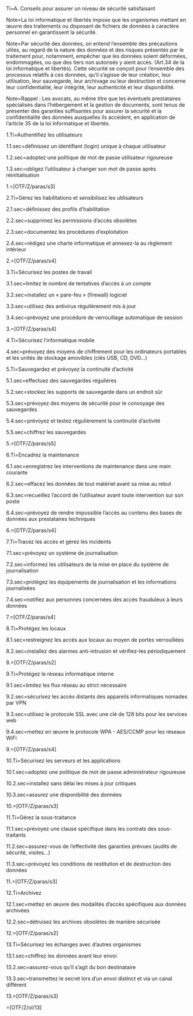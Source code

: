 Ti=A. Conseils pour assurer un niveau de sécurité satisfaisant

Note=La loi informatique et libertés impose que les organismes mettant en œuvre des traitements ou disposant de fichiers de données à caractère personnel en garantissent la sécurité.

Note=Par sécurité des données, on entend l’ensemble des précautions utiles, au regard de la nature des données et des risques présentés par le traitement pour, notamment, empêcher que les données soient déformées, endommagées, ou que des tiers non autorisés y aient accès. (Art.34 de la loi informatique et libertés). Cette sécurité se conçoit pour l’ensemble des processus relatifs à ces données, qu’il s’agisse de leur création, leur utilisation, leur sauvegarde, leur archivage ou leur destruction et concerne leur confidentialité, leur intégrité, leur authenticité et leur disponibilité.

Note=Rappel : Les avocats, au même titre que les éventuels prestataires spécialisés dans l’hébergement et la gestion de documents, sont tenus de présenter des garanties suffisantes pour assurer la sécurité et la confidentialité des données auxquelles ils accèdent, en application de l’article 35 de la loi informatique et libertés.

1.Ti=Authentifiez les utilisateurs

1.1.sec=définissez un identifiant (login) unique à chaque utilisateur

1.2.sec=adoptez une politique de mot de passe utilisateur rigoureuse

1.3.sec=obligez l’utilisateur à changer son mot de passe après réinitialisation

1.=[OTF/Z/paras/s3]

2.Ti=Gérez les habilitations et sensibilisez les utilisateurs

2.1.sec=définissez des profils d’habilitation

2.2.sec=supprimez les permissions d’accès obsolètes

2.3.sec=documentez les procédures d’exploitation

2.4.sec=rédigez une charte informatique et annexez-la au règlement intérieur

2.=[OTF/Z/paras/s4]

3.Ti=Sécurisez les postes de travail

3.1.sec=limitez le nombre de tentatives d’accès à un compte

3.2.sec=installez un « pare-feu » (firewall) logiciel

3.3.sec=utilisez des antivirus régulièrement mis à jour

3.4.sec=prévoyez une procédure de verrouillage automatique de session

3.=[OTF/Z/paras/s4]

4.Ti=Sécurisez l’informatique mobile

4.sec=prévoyez des moyens de chiffrement pour les ordinateurs portables et les unités de stockage amovibles (clés USB, CD, DVD…)

5.Ti=Sauvegardez et prévoyez la continuité d’activité

5.1.sec=effectuez des sauvegardes régulières

5.2.sec=stockez les supports de sauvegarde dans un endroit sûr

5.3.sec=prévoyez des moyens de sécurité pour le convoyage des sauvegardes

5.4.sec=prévoyez et testez régulièrement la continuité d’activité

5.5.sec=chiffrez les sauvegardes

5.=[OTF/Z/paras/s5]

6.Ti=Encadrez la maintenance

6.1.sec=enregistrez les interventions de maintenance dans une main courante

6.2.sec=effacez les données de tout matériel avant sa mise au rebut

6.3.sec=recueillez l’accord de l’utilisateur avant toute intervention sur son poste

6.4.sec=prévoyez de rendre impossible l’accès au contenu des bases de données aux prestataires techniques

6.=[OTF/Z/paras/s4]

7.Ti=Tracez les accès et gérez les incidents

7.1.sec=prévoyez un système de journalisation

7.2.sec=informez les utilisateurs de la mise en place du système de journalisation

7.3.sec=protégez les équipements de journalisation et les informations journalisées

7.4.sec=notifiez aux personnes concernées des accès frauduleux à leurs données

7.=[OTF/Z/paras/s4]

8.Ti=Protégez les locaux

8.1.sec=restreignez les accès aux locaux au moyen de portes verrouillées

8.2.sec=installez des alarmes anti-intrusion et vérifiez-les périodiquement

8.=[OTF/Z/paras/s2]

9.Ti=Protégez le réseau informatique interne

9.1.sec=limitez les flux réseau au strict nécessaire

9.2.sec=sécurisez les accès distants des appareils informatiques nomades par VPN

9.3.sec=utilisez le protocole SSL avec une clé de 128 bits pour les services web

9.4.sec=mettez en œuvre le protocole WPA - AES/CCMP pour les réseaux WiFi

9.=[OTF/Z/paras/s4]

10.Ti=Sécurisez les serveurs et les applications

10.1.sec=adoptez une politique de mot de passe administrateur rigoureuse

10.2.sec=installez sans délai les mises à jour critiques

10.3.sec=assurez une disponibilité des données

10.=[OTF/Z/paras/s3]
 
11.Ti=Gérez la sous-traitance

11.1.sec=prévoyez une clause spécifique dans les contrats des sous-traitants 

11.2.sec=assurez-vous de l’effectivité des garanties prévues (audits de sécurité, visites...)

11.3.sec=prévoyez les conditions de restitution et de destruction des données

11.=[OTF/Z/paras/s3]

12.Ti=Archivez

12.1.sec=mettez en œuvre des modalités d’accès spécifiques aux données archivées

12.2.sec=détruisez les archives obsolètes de manière sécurisée

12.=[OTF/Z/paras/s2]

13.Ti=Sécurisez les échanges avec d’autres organismes

13.1.sec=chiffrez les données avant leur envoi

13.2.sec=assurez-vous qu’il s’agit du bon destinataire

13.3.sec=transmettez le secret lors d’un envoi distinct et via un canal différent

13.=[OTF/Z/paras/s3]

=[OTF/Z/ol/13]
